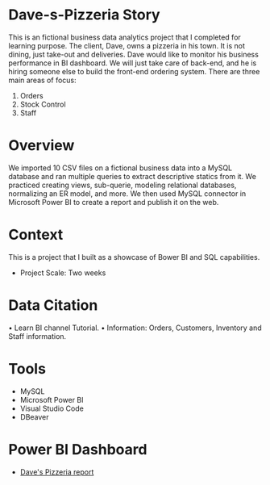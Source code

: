 # Dave-s-Pizzeria Story
This is an fictional business data analytics project that I completed for learning purpose. The client, Dave, owns a pizzeria in his town. It is not dining, just take-out and deliveries. Dave would like to monitor his business performance in BI dashboard. 
We will just take care of back-end, and he is hiring someone else to build the front-end ordering system. 
There are three main areas of focus:
1.	Orders
2.	Stock Control
3.	Staff

# Overview
We imported 10 CSV files on a fictional business data into a MySQL database and ran multiple queries to extract descriptive statics from it. We practiced creating views, sub-querie, modeling relational databases, normalizing an ER model, and more. We then used MySQL connector in Microsoft Power BI to create a report and publish it on the web.

# Context
This is a project that I built as a showcase of Bower BI and SQL capabilities.

+ Project Scale: Two weeks

# Data Citation
•	Learn BI channel Tutorial.
•	Information: Orders, Customers, Inventory and Staff information. 

# Tools

+ MySQL
+ Microsoft Power BI
+ Visual Studio Code
+ DBeaver
  
# Power BI Dashboard

- [Dave's Pizzeria report](https://app.powerbi.com/view?r=eyJrIjoiOTYxZjU3NmEtZjNlNy00YzAxLTlkNWMtYTA0MjMyY2RkOGY0IiwidCI6IjhmMmY5N2IwLTM4YWYtNDA2Ni04MWZmLTJkNGM3NjUwOGRiYyJ9)
